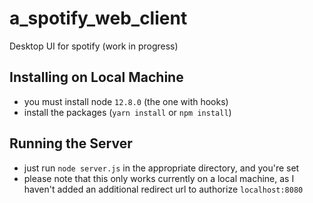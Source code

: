 # a_spotify_web_client
Desktop UI for spotify (work in progress)
## Installing on Local Machine
* you must install  node `12.8.0` (the one with hooks)
* install the packages (`yarn install` or `npm install`)
## Running the Server
* just run `node server.js` in the appropriate directory, and you're set
* please note that this only works currently on a local machine, as I haven't added an additional redirect url to authorize `localhost:8080`
